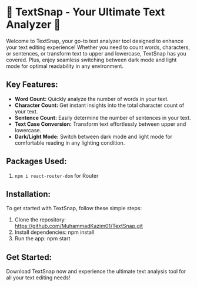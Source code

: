 # 📝 TextSnap - Your Ultimate Text Analyzer 🚀

Welcome to TextSnap, your go-to text analyzer tool designed to enhance your text editing experience! Whether you need to count words, characters, or sentences, or transform text to upper and lowercase, TextSnap has you covered. Plus, enjoy seamless switching between dark mode and light mode for optimal readability in any environment.

## Key Features:

- **Word Count:** Quickly analyze the number of words in your text.
- **Character Count:** Get instant insights into the total character count of your text.
- **Sentence Count:** Easily determine the number of sentences in your text.
- **Text Case Conversion:** Transform text effortlessly between upper and lowercase.
- **Dark/Light Mode:** Switch between dark mode and light mode for comfortable reading in any lighting condition.

## Packages Used:

1. `npm i react-router-dom` for Router

## Installation:

To get started with TextSnap, follow these simple steps:

1. Clone the repository: https://github.com/MuhammadKazim01/TextSnap.git
2. Install dependencies: npm install
3. Run the app: npm start

## Get Started:

Download TextSnap now and experience the ultimate text analysis tool for all your text editing needs!

